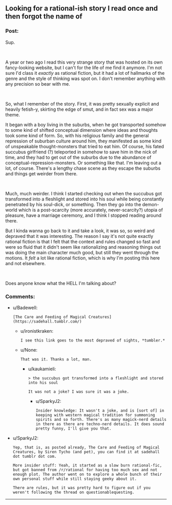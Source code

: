 ## Looking for a rational-ish story I read once and then forgot the name of

### Post:

Sup.

&#x200B;

A year or two ago I read this very strange story that was hosted on its own fancy-looking website, but I can't for the life of me find it anymore. I'm not sure I'd class it *exactly* as rational fiction, but it had a lot of hallmarks of the genre and the style of thinking was spot on. I don't remember anything with any precision so bear with me.

&#x200B;

So, what I remember of the story. First, it was pretty sexually explicit and heavily fetish-y, skirting the edge of smut, and in fact sex was a major theme. 

It began with a boy living in the suburbs, when he got transported somehow to some kind of shifted conceptual dimension where ideas and thoughts took some kind of form. So, with his religious family and the general repression of suburban culture around him, they manifested as some kind of unspeakable thought-monsters that tried to eat him. Of course, his fated succubus girlfriend (?) teleported in somehow to save him in the nick of time, and they had to get out of the suburbs due to the abundance of conceptual-repression-monsters. Or something like that. I'm leaving out a lot, of course. There's a lengthy chase scene as they escape the suburbs and things get weirder from there.

&#x200B;

Much, much weirder. I think I started checking out when the succubus got transformed into a fleshlight and stored into his soul while being constantly penetrated by his soul-dick, or something. Then they go into the demon-world which is a post-scarcity (more accurately, never-scarcity?) utopia of pleasure, have a marriage ceremony, and I think I stopped reading around there.

 But I kinda wanna go back to it and take a look, it was so, so weird and depraved that it was interesting. The reason I say it's not quite exactly rational fiction is that I felt that the context and rules changed so fast and were so fluid that it didn't seem like rationalizing and reasoning things out was doing the main character much good, but still they went through the motions. It *felt* a lot like rational fiction, which is why I'm posting this here and not elsewhere.

&#x200B;

Does anyone know what the HELL I'm talking about?

### Comments:

- u/Badewell:
  ```
  [The Care and Feeding of Magical Creatures](https://sadehall.tumblr.com/)
  ```

  - u/ironistkraken:
    ```
    I see this link goes to the most depraved of sights, *tumbler.*
    ```

  - u/None:
    ```
    That was it. Thanks a lot, man.
    ```

    - u/kaukamieli:
      ```
      > the succubus got transformed into a fleshlight and stored into his soul

      It was not a joke? I was sure it was a joke.
      ```

      - u/SparkyJ2:
        ```
        Insider knowledge: It wasn't a joke, and is [sort of] in keeping with western magical tradition for summoning spirits and so forth. There's as many magick-nerd details in there as there are techno-nerd details. It does sound pretty funny, I'll give you that.
        ```

- u/SparkyJ2:
  ```
  Yep, that is, as posted already, The Care and Feeding of Magical Creatures, by Siren Tycho (and pet), you can find it at sadehall dot tumblr dot com.

  More insider stuff: Yeah, it started as a slow burn rational-fic, but got banned from /r/rational for having too much sex and not enough plot. The author went on to explore a whole bunch of their own personal stuff while still staying geeky about it.

  There are rules, but it was pretty hard to figure out if you weren't following the thread on questionablequesting.
  ```

---

